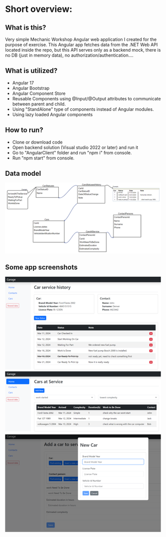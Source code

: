 Short overview:
===============




What is this?
-------------

Very simple Mechanic Workshop Angular web application I created for the purpose of exercise. 
This Angular app fetches data from the .NET Web API located inside the repo, but </strong>this API serves only as a backend mock</strong>, there is no DB (just in memory data), no authorization/authentication....




What is utilized?
-------------------

* Angular 17
* Angular Bootstrap
* Angular Component Store
* Reusable Components using @Input/@Output attributes to communicate between parent and child.
* Using "StandAlone" type of components instead of Angular modules.
* Using lazy loaded Angular components


How to run?
-----------

* Clone or download code
* Open backend solution (Visual studio 2022 or later) and run it
* Go to "AngularClient" folder and run "npm i" from console.
* Run "npm start" from console.

  
Data model
-----------
![screenshot](doc/dataModel.png "dataModel")

Some app screenshots
-----------
![screenshot](doc/carServiceHistory.png "carServiceHistory")
![screenshot](doc/carAtServiceList.png "carAtServiceList")
![screenshot](doc/carAtService.png "carAtService")
